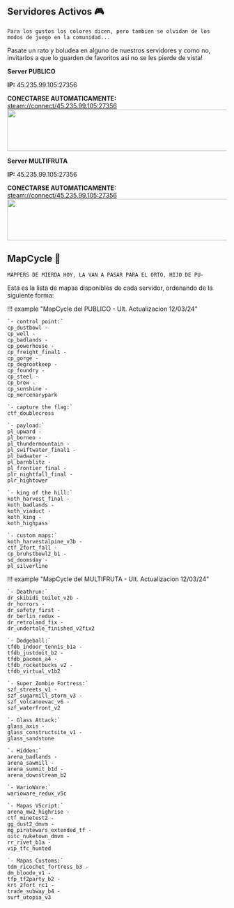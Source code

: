 ## Servidores Activos 🎮
`Para los gustos los colores dicen, pero tambien se olvidan de los modos de juego en la comunidad...`

Pasate un rato y boludea en alguno de nuestros servidores y como no, invitarlos a que lo guarden de favoritos asi no se les pierde de vista!

**Server PUBLICO**

**IP:** 45.235.99.105:27356

**CONECTARSE AUTOMATICAMENTE:** [steam://connect/45.235.99.105:27356](steam://connect/45.235.99.105:27356)
<a href="https://www.gametracker.com/server_info/45.235.99.105:27356/" target="_blank"><img src="https://cache.gametracker.com/server_info/45.235.99.105:27356/b_560_95_1.png" border="0" width="560" height="95" alt=""/></a>

**Server MULTIFRUTA**

**IP:** 45.235.99.105:27356

**CONECTARSE AUTOMATICAMENTE:** [steam://connect/45.235.99.105:27356](steam://connect/45.235.99.105:27356)
<a href="https://www.gametracker.com/server_info/45.235.99.105:27826/" target="_blank"><img src="https://cache.gametracker.com/server_info/45.235.99.105:27826/b_560_95_1.png" border="0" width="560" height="95" alt=""/></a>

## MapCycle 🌳

``MAPPERS DE MIERDA HOY, LA VAN A PASAR PARA EL ORTO, HIJO DE PU-``

Esta es la lista de mapas disponibles de cada servidor, ordenando de la siguiente forma:

!!! example "MapCycle del PUBLICO - Ult. Actualizacion 12/03/24"
	
	`- control point:` 
	cp_dustbowl -
	cp_well -
	cp_badlands -
	cp_powerhouse -
	cp_freight_final1 -
	cp_gorge -
	cp_degrootkeep -
	cp_foundry -
	cp_steel -
	cp_brew -
	cp_sunshine -
	cp_mercenarypark 

	`- capture the flag:`
	ctf_doublecross 

	`- payload:`
	pl_upward -
	pl_borneo -
	pl_thundermountain -
	pl_swiftwater_final1 -
	pl_badwater -
	pl_barnblitz -
	pl_frontier_final -
	plr_nightfall_final -
	plr_hightower 

	`- king of the hill:`
	koth_harvest_final -
	koth_badlands -
	koth_viaduct -
	koth_king -
	koth_highpass 

	`- custom maps:`
	koth_harvestalpine_v3b - 
	ctf_2fort_fall - 
	cp_bruhstbowl2_b1 - 
	sd_doomsday - 
	pl_silverline

!!! example "MapCycle del MULTIFRUTA - Ult. Actualizacion 12/03/24"

	`- Deathrun:`
	dr_skibidi_toilet_v2b -
	dr_horrors -
	dr_safety_first -
	dr_berlin_redux -
	dr_retroland_fix -
	dr_undertale_finished_v2fix2

	`- Dodgeball:`
	tfdb_indoor_tennis_b1a -
	tfdb_justdoit_b2 -
	tfdb_pacmen_a4 -
	tfdb_rocketbucks_v2 -
	tfdb_virtual_v1b2 

	`- Super Zombie Fortress:`
	szf_streets_v1 -
	szf_sugarmill_storm_v3 -
	szf_volcanoevac_v6 -
	szf_waterfront_v2

	`- Glass Attack:`
	glass_axis -
	glass_constructsite_v1 -
	glass_sandstone

	`- Hidden:`
	arena_badlands -
	arena_sawmill -
	arena_summit_b1d -
	arena_downstream_b2 

	`- WarioWare:`
	warioware_redux_v5c

	`- Mapas VScript:`
	arena_mw2_highrise -
	ctf_minetest2 -
	gg_dust2_dmvm -
	mg_piratewars_extended_tf -
	oitc_nuketown_dmvm -
	rr_rivet_b1a -
	vip_tfc_hunted 

	`- Mapas Customs:`
	tdm_ricochet_fortress_b3 -
	dm_bloode_v1 -
	tfp_tf2party_b2 -
	krt_2fort_rc1 -
	trade_subway_b4 -
	surf_utopia_v3
